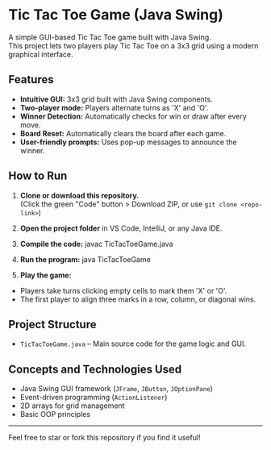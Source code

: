 # Tic Tac Toe Game (Java Swing)

A simple GUI-based Tic Tac Toe game built with Java Swing.  
This project lets two players play Tic Tac Toe on a 3x3 grid using a modern graphical interface.

## Features

- **Intuitive GUI:** 3x3 grid built with Java Swing components.
- **Two-player mode:** Players alternate turns as 'X' and 'O'.
- **Winner Detection:** Automatically checks for win or draw after every move.
- **Board Reset:** Automatically clears the board after each game.
- **User-friendly prompts:** Uses pop-up messages to announce the winner.

## How to Run

1. **Clone or download this repository.**  
   (Click the green "Code" button > Download ZIP, or use `git clone <repo-link>`)

2. **Open the project folder** in VS Code, IntelliJ, or any Java IDE.

3. **Compile the code:**
javac TicTacToeGame.java


4. **Run the program:**
java TicTacToeGame
5. **Play the game:**  
- Players take turns clicking empty cells to mark them 'X' or 'O'.
- The first player to align three marks in a row, column, or diagonal wins.

## Project Structure

- `TicTacToeGame.java` – Main source code for the game logic and GUI.

## Concepts and Technologies Used

- Java Swing GUI framework (`JFrame`, `JButton`, `JOptionPane`)
- Event-driven programming (`ActionListener`)
- 2D arrays for grid management
- Basic OOP principles


---

Feel free to star or fork this repository if you find it useful!
